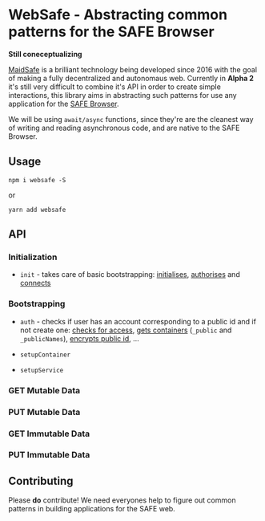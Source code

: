 # WebSafe - Abstracting common patterns for the SAFE Browser

**Still coneceptualizing**

[MaidSafe](https://maidsafe.net) is a brilliant technology being developed since 2016 with the goal of making a fully decentralized and autonomaus web. Currently in **Alpha 2** it's still very difficult to combine it's API in order to create simple interactions, this library aims in abstracting such patterns for use any application for the [SAFE Browser](https://github.com/maidsafe/safe_browser).

We will be using `await/async` functions, since they're are the cleanest way of writing and reading asynchronous code, and are native to the SAFE Browser.

## Usage
`npm i websafe -S`

or

`yarn add websafe`

## API

### Initialization
- `init` - takes care of basic bootstrapping: [initialises](http://docs.maidsafe.net/beaker-plugin-safe-app/#windowsafeappinitialise), [authorises](http://docs.maidsafe.net/beaker-plugin-safe-app/#windowsafeappauthorise) and [connects](http://docs.maidsafe.net/beaker-plugin-safe-app/#windowsafeappconnectauthorised)

### Bootstrapping
- `auth` - checks if user has an account corresponding to a public id and if not create one:   [checks for access](http://docs.maidsafe.net/beaker-plugin-safe-app/#windowsafeappcanaccesscontainer), [gets containers](http://docs.maidsafe.net/beaker-plugin-safe-app/#windowsafeappgetcontainer) (`_public` and `_publicNames`), [encrypts public id](http://docs.maidsafe.net/beaker-plugin-safe-app/#windowsafemutabledataencryptkey), ...

- `setupContainer`

- `setupService`

### GET Mutable Data

### PUT Mutable Data

### GET Immutable Data

### PUT Immutable Data


## Contributing
Please **do** contribute! We need everyones help to figure out common patterns in building applications for the SAFE web.
